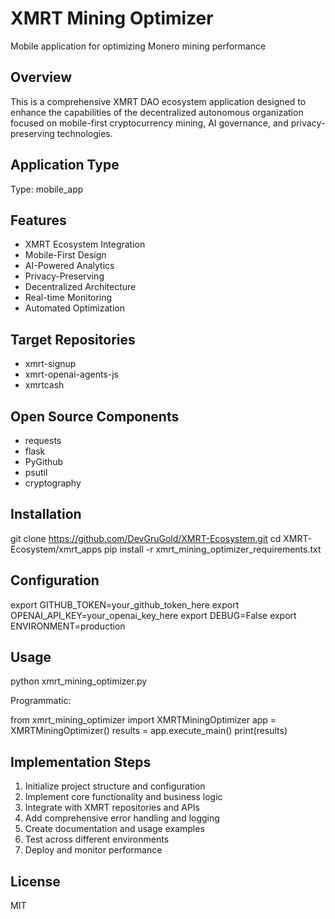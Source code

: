 # XMRT Mining Optimizer

Mobile application for optimizing Monero mining performance

## Overview

This is a comprehensive XMRT DAO ecosystem application designed to enhance the capabilities of the decentralized autonomous organization focused on mobile-first cryptocurrency mining, AI governance, and privacy-preserving technologies.

## Application Type

Type: mobile_app

## Features

- XMRT Ecosystem Integration
- Mobile-First Design
- AI-Powered Analytics
- Privacy-Preserving
- Decentralized Architecture
- Real-time Monitoring
- Automated Optimization

## Target Repositories

- xmrt-signup
- xmrt-openai-agents-js
- xmrtcash

## Open Source Components

- requests
- flask
- PyGithub
- psutil
- cryptography

## Installation

git clone https://github.com/DevGruGold/XMRT-Ecosystem.git
cd XMRT-Ecosystem/xmrt_apps
pip install -r xmrt_mining_optimizer_requirements.txt

## Configuration

export GITHUB_TOKEN=your_github_token_here
export OPENAI_API_KEY=your_openai_key_here
export DEBUG=False
export ENVIRONMENT=production

## Usage

python xmrt_mining_optimizer.py

Programmatic:

from xmrt_mining_optimizer import XMRTMiningOptimizer
app = XMRTMiningOptimizer()
results = app.execute_main()
print(results)

## Implementation Steps

1. Initialize project structure and configuration
2. Implement core functionality and business logic
3. Integrate with XMRT repositories and APIs
4. Add comprehensive error handling and logging
5. Create documentation and usage examples
6. Test across different environments
7. Deploy and monitor performance

## License

MIT
